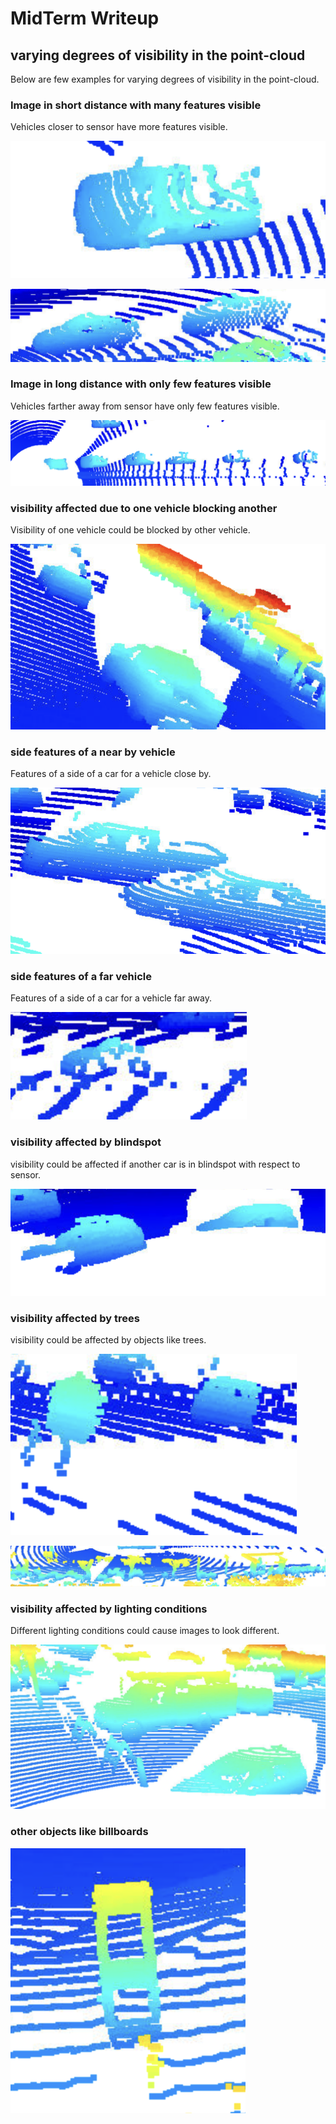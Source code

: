 # MidTerm Writeup


## varying degrees of visibility in the point-cloud

Below are few examples for varying degrees of visibility in the point-cloud.



### Image in short distance with many features visible

Vehicles closer to sensor have more features visible.

![This is an image](images/pcd_visibility_variance_too_close.png)


![This is an image](images/pcd_visibility_variance_with_top_view_angle.png)





### Image in long distance with only few features visible

Vehicles farther away from sensor have only few features visible.

![This is an image](images/pcd_visibility_variance_with_distance.png)





### visibility affected due to one vehicle blocking another

Visibility of one vehicle could be blocked by other vehicle.

![This is an image](images/pcd_visibility_variance_with_one_object_blocking_other.png)





### side features of a near by vehicle 

Features of a side of a car for a vehicle close by.

![This is an image](images/pcd_visibility_variance_side_close.png)





### side features of a far vehicle 

Features of a side of a car for a vehicle far away.

![This is an image](images/pcd_visibility_variance_side_far.png)





### visibility affected by blindspot

visibility could be affected if another car is in blindspot with respect to sensor.

![This is an image](images/pcd_visibility_variance_with_blindspot.png)





### visibility affected by trees

visibility could be affected by objects like trees.

![This is an image](images/pcd_visibility_variance_with_trees.png)



![This is an image](images/pcd_visibility_variance_with_trees_2.png)





### visibility affected by lighting conditions

Different lighting conditions could cause images to look different.

![This is an image](images/pcd_visibility_different_ligthing.png)





### other objects like billboards

![This is an image](images/pcd_visibilty_billboards.png)


